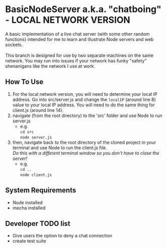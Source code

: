 # BasicNodeServer a.k.a. "chatboing" - LOCAL NETWORK VERSION
A basic implementation of a live chat server (with some other random functions) intended for me to learn and illustrate Node servers and web sockets. <br><br>This branch is designed for use by two separate machines on the same network. You may run into issues if your network has funky "safety" shenanigans like the network I use at work. 

## How To Use
1. For the local network version, you will need to determine your local IP address. Go into src/server.js and change the `localIP` (around line 8) value to your local IP address. You will need to do the same thing for client.js (around line 14). 
2. navigate (from the root directory) to the 'src' folder and use Node to run server.js
    - e.g. <br>`cd src`<br>`node server.js`
3. then, navigate back to the root directory of the cloned project in your terminal and use Node to run the client.js file. <br>*Do this with a different terminal window so you don't have to close the server!*
    - e.g. <br>`cd ..`<br>`node client.js`

## System Requirements
- Node installed
- mocha installed

## Developer TODO list
- Give users the option to deny a chat connection
- create test suite